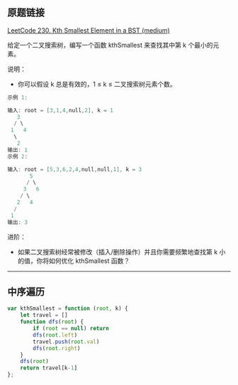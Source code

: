 ## 原题链接

[LeetCode 230. Kth Smallest Element in a BST (medium)](https://leetcode-cn.com/problems/kth-smallest-element-in-a-bst/)

给定一个二叉搜索树，编写一个函数 kthSmallest 来查找其中第 k 个最小的元素。

说明：

- 你可以假设 k 总是有效的，1 ≤ k ≤ 二叉搜索树元素个数。

```cpp
示例 1:

输入: root = [3,1,4,null,2], k = 1
   3
  / \
 1   4
  \
   2
输出: 1
示例 2:

输入: root = [5,3,6,2,4,null,null,1], k = 3
       5
      / \
     3   6
    / \
   2   4
  /
 1
输出: 3
```

进阶：

- 如果二叉搜索树经常被修改（插入/删除操作）并且你需要频繁地查找第 k 小的值，你将如何优化 kthSmallest 函数？


---

## 中序遍历

```javascript
var kthSmallest = function (root, k) {
    let travel = []
    function dfs(root) {
        if (root == null) return
        dfs(root.left)
        travel.push(root.val)
        dfs(root.right)
    }
    dfs(root)
    return travel[k-1]
};
```


